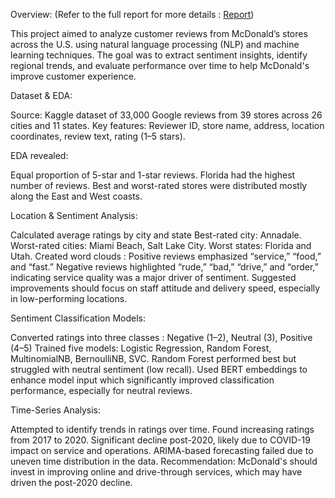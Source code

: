 Overview: (Refer to the full report for more details : [Report](Team8_Project_Report.pdf))

This project aimed to analyze customer reviews from McDonald’s stores across the U.S. using natural language processing (NLP) and machine learning techniques. The goal was to extract sentiment insights, identify regional trends, and evaluate performance over time to help McDonald's improve customer experience.

Dataset & EDA:

Source: Kaggle dataset of 33,000 Google reviews from 39 stores across 26 cities and 11 states.
Key features: Reviewer ID, store name, address, location coordinates, review text, rating (1–5 stars).

EDA revealed:

Equal proportion of 5-star and 1-star reviews.
Florida had the highest number of reviews.
Best and worst-rated stores were distributed mostly along the East and West coasts.

Location & Sentiment Analysis:

Calculated average ratings by city and state Best-rated city: Annadale. Worst-rated cities: Miami Beach, Salt Lake City. Worst states: Florida and Utah.
Created word clouds : Positive reviews emphasized “service,” “food,” and “fast.” Negative reviews highlighted “rude,” “bad,” “drive,” and “order,” indicating service quality was a major driver of sentiment.
Suggested improvements should focus on staff attitude and delivery speed, especially in low-performing locations.

Sentiment Classification Models:

Converted ratings into three classes : Negative (1–2), Neutral (3), Positive (4–5)
Trained five models: Logistic Regression, Random Forest, MultinomialNB, BernoulliNB, SVC.
Random Forest performed best but struggled with neutral sentiment (low recall). Used BERT embeddings to enhance model input
which significantly improved classification performance, especially for neutral reviews.

Time-Series Analysis:

Attempted to identify trends in ratings over time.
Found increasing ratings from 2017 to 2020.
Significant decline post-2020, likely due to COVID-19 impact on service and operations.
ARIMA-based forecasting failed due to uneven time distribution in the data.
Recommendation: McDonald's should invest in improving online and drive-through services, which may have driven the post-2020 decline.
